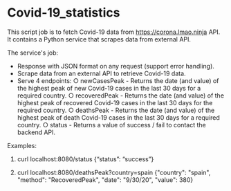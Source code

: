 # Covid-19_statistics

This script job is to fetch Covid-19 data from https://corona.lmao.ninja API.
It contains a Python service that scrapes data from external API.

The service's job:
* Response with JSON format on any request (support error handling).
* Scrape data from an external API to retrieve Covid-19 data.
* Serve 4 endpoints:
    ○ newCasesPeak - Returns the date (and value) of the highest peak of new Covid-19 cases in the last 30 days for a required country.
    ○ recoveredPeak - Returns the date (and value) of the highest peak of recovered Covid-19 cases in the last 30 days for the required country.
    ○ deathsPeak - Returns the date (and value) of the highest peak of death Covid-19 cases in the last 30 days for a required country.
    ○ status - Returns a value of success / fail to contact the backend API.


Examples:
1.    curl localhost:8080/status
      {“status”: “success”}
    
2.    curl localhost:8080/deathsPeak?country=spain
      {"country": "spain", "method": "RecoveredPeak", "date": "9/30/20", "value": 380}
